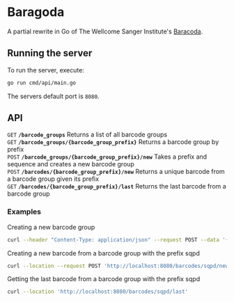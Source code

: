 # Baragoda

A partial rewrite in Go of The Wellcome Sanger Institute's [Baracoda](https://github.com/sanger/baracoda).

## Running the server

To run the server, execute:
```sh
go run cmd/api/main.go
```
The servers default port is `8080`.

## API

<summary><code>GET</code>  <code><b>/barcode_groups</b></code> Returns a list of all barcode groups</summary>

<summary><code>GET</code>  <code><b>/barcode_groups/{barcode_group_prefix}</b></code> Returns a barcode group by prefix</summary>

<summary><code>POST</code> <code><b>/barcode_groups/{barcode_group_prefix}/new</b></code> Takes a prefix and sequence and creates a new barcode group </summary>

<summary><code>POST</code> <code><b>/barcodes/{barcode_group_prefix}/new</b></code> Returns a unique barcode from a barcode group given its prefix</summary>

<summary><code>GET</code>  <code><b>/barcodes/{barcode_group_prefix}/last</b></code> Returns the last barcode from a barcode group</summary>


### Examples

Creating a new barcode group
```sh
curl --header "Content-Type: application/json" --request POST --data '{"sequence": "1", "prefix": "new" }' --location http://localhost:8080/barcode_groups/new
```

Creating a new barcode from a barcode group with the prefix sqpd
```sh
curl --location --request POST 'http://localhost:8080/barcodes/sqpd/new'
```

Getting the last barcode from a barcode group with the prefix sqpd
```sh
curl --location 'http://localhost:8080/barcodes/sqpd/last'
```

